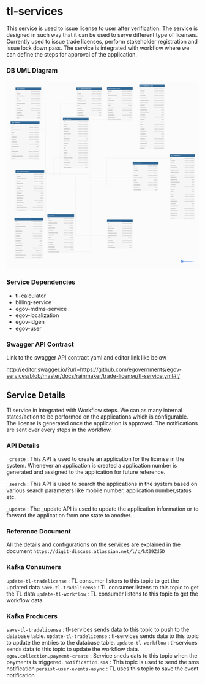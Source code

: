 # tl-services

This service is used to issue license to user after verification. The service is designed in such way that it can be used to serve different type of licenses. 
Currently used to issue trade licenses, perform stakeholder registration and issue lock down pass.  The service is integrated with workflow where we can define 
the steps for approval of the application.

### DB UML Diagram

![DB UML](./images/tl-services.png)

### Service Dependencies

- tl-calculator
- billing-service
- egov-mdms-service
- egov-localization
- egov-idgen
- egov-user

### Swagger API Contract

Link to the swagger API contract yaml and editor link like below

http://editor.swagger.io/?url=https://github.com/egovernments/egov-services/blob/master/docs/rainmaker/trade-license/tl-service.yml#!/


## Service Details

Tl service in integrated with Workflow steps. We can as many internal states/action to be performed on the applications which is configurable.
The license is generated once the application is approved. The notifications are sent over every steps in the workflow.

### API Details

`_create` : This API is used to create an application for the license in the system. Whenever an application is created a application number is generated and assigned to the application for future reference.

`_search` : This API is used to search the applications in the system based on various search parameters like mobile number, application number,status etc.

`_update` : The _update API is used to update the application information or to forward the application from one state to another.


### Reference Document

All the details and configurations on the services are explained in the document `https://digit-discuss.atlassian.net/l/c/kX09Zd5D`

### Kafka Consumers

`update-tl-tradelicense` : TL consumer listens to this topic to get the updated data
`save-tl-tradelicense` : TL consumer listens to this topic to get the TL data
`update-tl-workflow` : TL consumer listens to this topic to get the workflow data

### Kafka Producers

`save-tl-tradelicense` : tl-services sends data to this topic to push to the database table.
`update-tl-tradelicense` : tl-services sends data to this topic to update the entries to the database table.
`update-tl-workflow` : tl-services sends data to this topic to update the workflow data.
`egov.collection.payment-create` : Service sneds dats to this topic when the payments is triggered.
`notification.sms` : This topic is used to send the sms notification
`persist-user-events-async` : TL uses this topic to save the event notification
